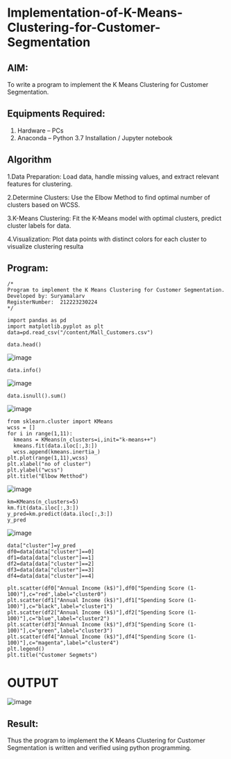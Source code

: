 # Implementation-of-K-Means-Clustering-for-Customer-Segmentation

## AIM:
To write a program to implement the K Means Clustering for Customer Segmentation.

## Equipments Required:
1. Hardware – PCs
2. Anaconda – Python 3.7 Installation / Jupyter notebook

## Algorithm
1.Data Preparation: Load data, handle missing values, and extract relevant features for clustering.

2.Determine Clusters: Use the Elbow Method to find optimal number of clusters based on WCSS.

3.K-Means Clustering: Fit the K-Means model with optimal clusters, predict cluster labels for data.

4.Visualization: Plot data points with distinct colors for each cluster to visualize clustering resulta

## Program:
```
/*
Program to implement the K Means Clustering for Customer Segmentation.
Developed by: Suryamalarv
RegisterNumber:  212223230224
*/
```
```
import pandas as pd
import matplotlib.pyplot as plt
data=pd.read_csv("/content/Mall_Customers.csv")
```
```
data.head()
```
![image](https://github.com/user-attachments/assets/0d6b2169-b009-4ed0-81c3-cf7d245c9fdc)
```
data.info()
```
![image](https://github.com/user-attachments/assets/1b5577fa-ec27-4671-995c-e9ba3d7b8223)
```
data.isnull().sum()
```
![image](https://github.com/user-attachments/assets/0c15135f-4ef2-41a0-be88-a682cf5fe418)
```
from sklearn.cluster import KMeans
wcss = []
for i in range(1,11):
  kmeans = KMeans(n_clusters=i,init="k-means++")
  kmeans.fit(data.iloc[:,3:])
  wcss.append(kmeans.inertia_)
plt.plot(range(1,11),wcss)
plt.xlabel("no of cluster")
plt.ylabel("wcss")
plt.title("Elbow Metthod")
```
![image](https://github.com/user-attachments/assets/b69d7332-b36a-48ee-bdca-37a7197ced32)
```
km=KMeans(n_clusters=5)
km.fit(data.iloc[:,3:])
y_pred=km.predict(data.iloc[:,3:])
y_pred
```
![image](https://github.com/user-attachments/assets/da1a26fe-224e-4c56-8208-cd830c10cc08)
```
data["cluster"]=y_pred
df0=data[data["cluster"]==0]
df1=data[data["cluster"]==1]
df2=data[data["cluster"]==2]
df3=data[data["cluster"]==3]
df4=data[data["cluster"]==4]
```
```
plt.scatter(df0["Annual Income (k$)"],df0["Spending Score (1-100)"],c="red",label="cluster0")
plt.scatter(df1["Annual Income (k$)"],df1["Spending Score (1-100)"],c="black",label="cluster1")
plt.scatter(df2["Annual Income (k$)"],df2["Spending Score (1-100)"],c="blue",label="cluster2")
plt.scatter(df3["Annual Income (k$)"],df3["Spending Score (1-100)"],c="green",label="cluster3")
plt.scatter(df4["Annual Income (k$)"],df4["Spending Score (1-100)"],c="magenta",label="cluster4")
plt.legend()
plt.title("Customer Segmets")
```
# OUTPUT
![image](https://github.com/user-attachments/assets/968ddd2d-bb44-48c9-9ab3-0e401158d92b)


## Result:
Thus the program to implement the K Means Clustering for Customer Segmentation is written and verified using python programming.
